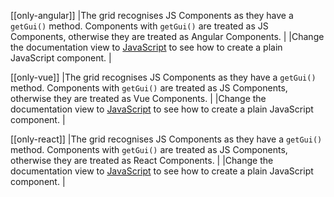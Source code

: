 [[only-angular]]
|The grid recognises JS Components as they have a `getGui()` method. Components with `getGui()` are treated as JS Components, otherwise they are treated as Angular Components.
|
|Change the documentation view to <a href='../../javascript-data-grid/components/'>JavaScript</a> to see how to create a plain JavaScript component.
|

[[only-vue]]
|The grid recognises JS Components as they have a `getGui()` method. Components with `getGui()` are treated as JS Components, otherwise they are treated as Vue Components.
|
|Change the documentation view to <a href='../../javascript-data-grid/components/'>JavaScript</a> to see how to create a plain JavaScript component.
|

[[only-react]]
|The grid recognises JS Components as they have a `getGui()` method. Components with `getGui()` are treated as JS Components, otherwise they are treated as React Components.
|
|Change the documentation view to <a href='../../javascript-data-grid/components/'>JavaScript</a> to see how to create a plain JavaScript component.
|